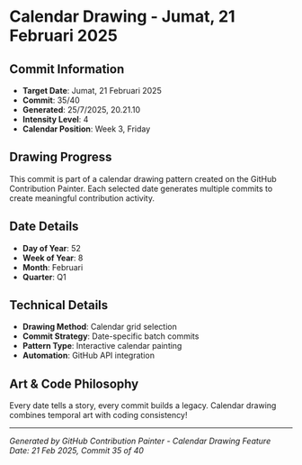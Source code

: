 # Calendar Drawing - Jumat, 21 Februari 2025

## Commit Information
- **Target Date**: Jumat, 21 Februari 2025
- **Commit**: 35/40
- **Generated**: 25/7/2025, 20.21.10
- **Intensity Level**: 4
- **Calendar Position**: Week 3, Friday

## Drawing Progress
This commit is part of a calendar drawing pattern created on the GitHub Contribution Painter.
Each selected date generates multiple commits to create meaningful contribution activity.

## Date Details
- **Day of Year**: 52
- **Week of Year**: 8
- **Month**: Februari
- **Quarter**: Q1

## Technical Details
- **Drawing Method**: Calendar grid selection
- **Commit Strategy**: Date-specific batch commits
- **Pattern Type**: Interactive calendar painting
- **Automation**: GitHub API integration

## Art & Code Philosophy
Every date tells a story, every commit builds a legacy. 
Calendar drawing combines temporal art with coding consistency!

---
*Generated by GitHub Contribution Painter - Calendar Drawing Feature*
*Date: 21 Feb 2025, Commit 35 of 40*